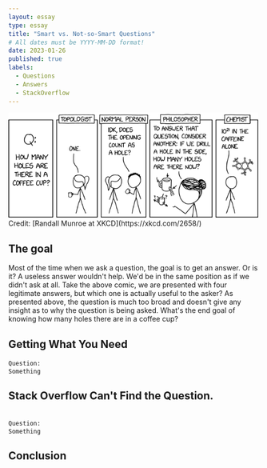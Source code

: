 ```yaml
---
layout: essay
type: essay
title: "Smart vs. Not-so-Smart Questions"
# All dates must be YYYY-MM-DD format!
date: 2023-01-26
published: true
labels:
  - Questions
  - Answers
  - StackOverflow
---
```



<img width="500px" class="img-thumbnail" src="../essays/img/essay02/coffee_cup_holes.png">
Credit: [Randall Munroe at XKCD](https://xkcd.com/2658/)

## The goal
Most of the time when we ask a question, the goal is to get an answer. Or is it? A useless answer wouldn't help. We'd be in the same position as if we didn't ask at all. Take the above comic, we are presented with four legitimate answers, but which one is actually useful to the asker? As presented above, the question is much too broad and doesn't give any insight as to why the question is being asked. What's the end goal of knowing how many holes there are in a coffee cup?


## Getting What You Need




```
Question:
Something
```



 

## Stack Overflow Can't Find the Question.


```

Question:
Something

```



## Conclusion


